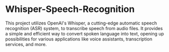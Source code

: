 # Whisper-Speech-Recognition
This project utilizes OpenAI's Whisper, a cutting-edge automatic speech recognition (ASR) system, to transcribe speech from audio files. It provides a simple and efficient way to convert spoken language into text, opening up possibilities for various applications like voice assistants, transcription services, and more.
